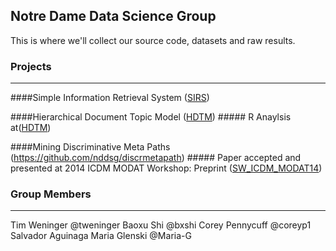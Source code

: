 ## Notre Dame Data Science Group

This is where we'll collect our source code, datasets and raw results.

### Projects
----

####Simple Information Retrieval System ([SIRS](https://github.com/nddsg/SIRS))

####Hierarchical Document Topic Model ([HDTM](https://github.com/nddsg/HDTM/tree/kais/))
    ##### R Anaylsis at([HDTM](https://github.com/nddsg/HDTM/tree/kais/analysis))

####Mining Discriminative Meta Paths (https://github.com/nddsg/discrmetapath)
    ##### Paper accepted and presented at 2014 ICDM MODAT Workshop: Preprint ([SW_ICDM_MODAT14](http://www3.nd.edu/~tweninge/pubs/SW_ICDM_MODAT14.pdf))

### Group Members
----
Tim Weninger @tweninger
Baoxu Shi @bxshi
Corey Pennycuff @coreyp1
Salvador Aguinaga
Maria Glenski @Maria-G

